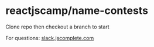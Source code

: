 # reactjscamp/name-contests

Clone repo then checkout a branch to start

For questions: [slack.jscomplete.com](http://slack.jscomplete.com/)
